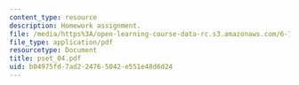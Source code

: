 ```yaml
---
content_type: resource
description: Homework assignment.
file: /media/https%3A/open-learning-course-data-rc.s3.amazonaws.com/6-781j-submicrometer-and-nanometer-technology-spring-2006/b04975fd7ad224765042e551e48d6d24_pset_04.pdf
file_type: application/pdf
resourcetype: Document
title: pset_04.pdf
uid: b04975fd-7ad2-2476-5042-e551e48d6d24
---
```

